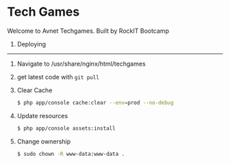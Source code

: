 Tech Games
========================

Welcome to Avnet Techgames. Built by RockIT Bootcamp

1) Deploying
----------------------------------

1. Navigate to /usr/share/nginx/html/techgames
2. get latest code with `git pull`
3. Clear Cache

    ```bash
    $ php app/console cache:clear --env=prod --no-debug
    ```
4. Update resources

    ```bash
    $ php app/console assets:install
    ```
    
5. Change ownership

    ```bash
    $ sudo chown -R www-data:www-data .
    ```
